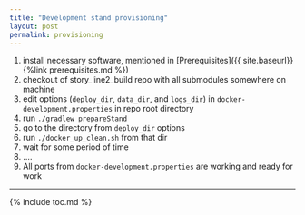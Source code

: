 ```yaml
---
title: "Development stand provisioning"
layout: post
permalink: provisioning
---
```


1. install necessary software, mentioned in [Prerequisites]({{ site.baseurl}}{%link prerequisites.md %})
1. checkout of story_line2_build repo with all submodules somewhere on machine
1. edit options (`deploy_dir`, `data_dir`, and `logs_dir`) in `docker-development.properties` in repo root directory
1. run `./gradlew prepareStand`
1. go to the directory from `deploy_dir` options
1. run `./docker_up_clean.sh` from that dir
1. wait for some period of time
1. ....
1. All ports from `docker-development.properties` are working and ready for work

---
{% include toc.md %}
